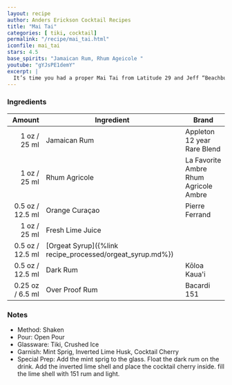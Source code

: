```yaml
---
layout: recipe
author: Anders Erickson Cocktail Recipes
title: "Mai Tai"
categories: [ tiki, cocktail]
permalink: "/recipe/mai_tai.html"
iconfile: mai_tai
stars: 4.5
base_spirits: "Jamaican Rum, Rhum Ageicole "
youtube: "gYJsPE1demY"
excerpt: |
  It’s time you had a proper Mai Tai from Latitude 29 and Jeff “Beachbum” Berry, the renowned Tiki historian.
---
```


### Ingredients

|  Amount | Ingredient                                      | Brand                                 |
| ------: | ----------------------------------------------- | ------------------------------------- |
|    1 oz / 25 ml | Jamaican Rum                                    | Appleton 12 year Rare Blend           |
|    1 oz / 25 ml | Rhum Agricole                                   | La Favorite Ambre Rhum Agricole Ambre |
|  0.5 oz / 12.5 ml | Orange Curaçao                                  | Pierre Ferrand                        |
|    1 oz / 25 ml | Fresh Lime Juice                                |
|  0.5 oz / 12.5 ml | [Orgeat Syrup]({%link recipe_processed/orgeat_syrup.md%}) |
|  0.5 oz / 12.5 ml | Dark Rum                                        | Kōloa Kaua'i                          |
| 0.25 oz / 6.5 ml | Over Proof Rum                                  | Bacardi 151                           |

### Notes

- Method: Shaken
- Pour: Open Pour
- Glassware: Tiki, Crushed Ice
- Garnish: Mint Sprig, Inverted Lime Husk, Cocktail Cherry
- Special Prep: Add the mint sprig to the glass. Float the dark rum on the drink. Add the inverted lime shell and place the cocktail cherry inside. fill the lime shell with 151 rum and light.
